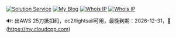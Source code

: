 [![Solution Service](https://img.shields.io/badge/Solution-cloudcpp.com-blue)](https://www.cloudcpp.com)
[![My Blog](https://img.shields.io/badge/Blog-cpp.la-blueviolet)](https://cpp.la)
[![Whois IP](https://img.shields.io/badge/WhoisIP-3.0.3.0-9cf)](https://3.0.3.0)
[![Whois IP](https://img.shields.io/badge/WhoisIP-3.0.2.1-9cf)](https://3.0.2.1)

🔊: 出AWS 25刀抵扣码，ec2/lightsail可用，最晚到期：2026-12-31，🛒(https://my.cloudcpp.com)
